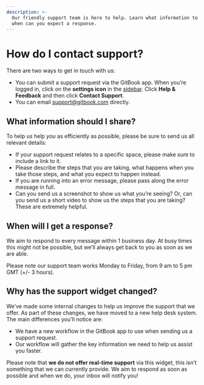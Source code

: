 ```yaml
---
description: >-
  Our friendly support team is here to help. Learn what information to share and
  when can you expect a response.
---
```


# How do I contact support?

There are two ways to get in touch with us:

* You can submit a support request via the GitBook app. When you’re logged in, click on the **settings icon** in the [sidebar](https://docs.gitbook.com/getting-started/overview#sidebar). Click **Help & Feedback** and then click **Contact Support**.
* You can email [support@gitbook.com](mailto:support@gitbook.com) directly.

## What information should I share?

To help _us_ help _you_ as efficiently as possible, please be sure to send us all relevant details:

* If your support request relates to a specific space, please make sure to include a link to it.
* Please describe the steps that you are taking, what happens when you take those steps, and what you expect to happen instead.
* If you are running into an error message, please pass along the error message in full.
* Can you send us a screenshot to show us what you’re seeing? Or, can you send us a short video to show us the steps that you are taking? These are extremely helpful.

## When will I get a response?

We aim to respond to every message within 1 business day. At busy times this might not be possible, but we’ll always get back to you as soon as we are able.

Please note our support team works Monday to Friday, from 9 am to 5 pm GMT (+/- 3 hours).

## Why has the support widget changed?

We’ve made some internal changes to help us improve the support that we offer. As part of these changes, we have moved to a new help desk system. The main differences you’ll notice are:

* We have a new workflow in the GitBook app to use when sending us a support request.
* Our workflow will gather the key information we need to help us assist you faster.

Please note that **we do not offer real-time support** via this widget, this isn’t something that we can currently provide. We aim to respond as soon as possible and when we do, your inbox will notify you!
